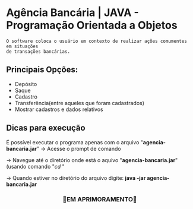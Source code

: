 # Agência Bancária | JAVA - Programação Orientada a Objetos
    O software coloca o usuário em contexto de realizar ações comumentes em situações
    de transações bancárias.

## Principais Opções:
- Depósito
- Saque
- Cadastro
- Transferência(entre aqueles que foram cadastrados)
- Mostrar cadastros e dados relativos

## Dicas para execução
É possível executar o programa apenas com o arquivo "**agencia-bancaria.jar**"
-> Acesse o prompt de comando

-> Navegue até o diretório onde está o aquivo "**agencia-bancaria.jar**" (usando comando "*cd <nome-diretorio>*"
    
-> Quando estiver no diretório do arquivo digite: **java -jar agencia-bancaria.jar**

<h3 align="center">🚧EM APRIMORAMENTO🚧</h3>

